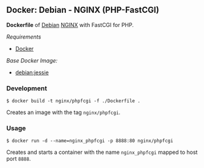 ## Docker: Debian - NGINX (PHP-FastCGI)

**Dockerfile** of [Debian](https://www.debian.org/) [NGINX](https://www.nginx.com/) with FastCGI for PHP.

*Requirements*
- [Docker](https://www.docker.com/) 

*Base Docker Image:*
- [debian:jessie](https://hub.docker.com/_/debian/)

### Development

    $ docker build -t nginx/phpfcgi -f ./Dockerfile .

Creates an image with the tag `nginx/phpfcgi`.

### Usage

    $ docker run -d --name=nginx_phpfcgi -p 8888:80 nginx/phpfcgi

Creates and starts a container with the name `nginx_phpfcgi` mapped to host port `8888`.
